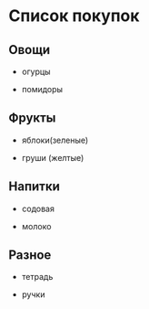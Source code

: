 # Cписок покупок 

## Овощи

- огурцы 

- помидоры

## Фрукты 

- яблоки(зеленые)

- груши (желтые)

## Напитки 

- содовая

- молоко 

## Разное

- тетрадь

- ручки